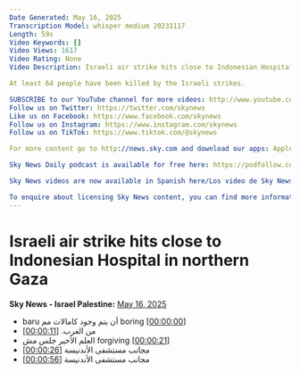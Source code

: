 ```yaml
---
Date Generated: May 16, 2025
Transcription Model: whisper medium 20231117
Length: 59s
Video Keywords: []
Video Views: 1617
Video Rating: None
Video Description: Israeli air strike hits close to Indonesian Hospital in northern Gaza.

At least 64 people have been killed by the Israeli strikes.

SUBSCRIBE to our YouTube channel for more videos: http://www.youtube.com/skynews 
Follow us on Twitter: https://twitter.com/skynews 
Like us on Facebook: https://www.facebook.com/skynews 
Follow us on Instagram: https://www.instagram.com/skynews 
Follow us on TikTok: https://www.tiktok.com/@skynews 

For more content go to http://news.sky.com and download our apps: Apple https://itunes.apple.com/gb/app/sky-news/id316391924?mt=8 Android https://play.google.com/store/apps/details?id=com.bskyb.skynews.android&hl=en_GB 

Sky News Daily podcast is available for free here: https://podfollow.com/skynewsdaily/ 

Sky News videos are now available in Spanish here/Los video de Sky News están disponibles en español aquí: https://www.youtube.com/channel/UCzG5BnqHO8oNlrPDW9CYJog 

To enquire about licensing Sky News content, you can find more information here: https://news.sky.com/info/library-sales
---
```


# Israeli air strike hits close to Indonesian Hospital in northern Gaza
**Sky News - Israel Palestine:** [May 16, 2025](https://www.youtube.com/watch?v=__-icOtrtCQ)
*  baru أن يتم وجود كامالات مم boring [[00:00:00](https://www.youtube.com/watch?v=__-icOtrtCQ&t=0.0s)]
*  من الغرب. [[00:00:11](https://www.youtube.com/watch?v=__-icOtrtCQ&t=11.0s)]
*  العلم الأخير جلس مش forgiving [[00:00:21](https://www.youtube.com/watch?v=__-icOtrtCQ&t=21.18s)]
*  مجانب مستشفى الأندنيسة [[00:00:26](https://www.youtube.com/watch?v=__-icOtrtCQ&t=26.92s)]
*  مجانب مستشفى الأندنيسة [[00:00:56](https://www.youtube.com/watch?v=__-icOtrtCQ&t=56.92s)]
